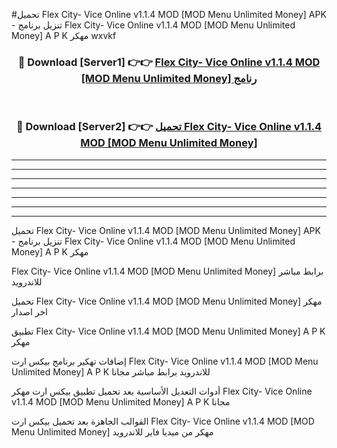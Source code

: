 #تحميل Flex City- Vice Online v1.1.4 MOD [MOD Menu Unlimited Money]  APK - تنزيل برنامج Flex City- Vice Online v1.1.4 MOD [MOD Menu Unlimited Money]  A P K مهكر wxvkf 



<div align="center">
<h3>🔴 Download [Server1] 👉👉 <a href="https://apkdownload10.web.app/?title=Flex City- Vice Online v1.1.4 MOD [MOD Menu Unlimited Money] ">Flex City- Vice Online v1.1.4 MOD [MOD Menu Unlimited Money]  رنامج</a></h3><br>

<h3>🔴 Download [Server2] 👉👉 <a href="https://apkdownload10.web.app/?title=Flex City- Vice Online v1.1.4 MOD [MOD Menu Unlimited Money] ">تحميل Flex City- Vice Online v1.1.4 MOD [MOD Menu Unlimited Money]  </a></h3>
</div>


----------------------------------------------------------

----------------------------------------------------------

----------------------------------------------------------

----------------------------------------------------------

----------------------------------------------------------

----------------------------------------------------------

----------------------------------------------------------

تحميل Flex City- Vice Online v1.1.4 MOD [MOD Menu Unlimited Money]  APK - تنزيل برنامج Flex City- Vice Online v1.1.4 MOD [MOD Menu Unlimited Money]  A P K مهكر

Flex City- Vice Online v1.1.4 MOD [MOD Menu Unlimited Money]  برابط مباشر للاندرويد

تحميل Flex City- Vice Online v1.1.4 MOD [MOD Menu Unlimited Money]  مهكر اخر اصدار

تطبيق Flex City- Vice Online v1.1.4 MOD [MOD Menu Unlimited Money]  A P K مهكر

إضافات تهكير برنامج بيكس ارت Flex City- Vice Online v1.1.4 MOD [MOD Menu Unlimited Money]  A P K للاندرويد برابط مباشر مجانا

أدوات التعديل الأساسية بعد تحميل تطبيق بيكس ارت مهكر Flex City- Vice Online v1.1.4 MOD [MOD Menu Unlimited Money]  A P K مجانا

القوالب الجاهزة بعد تحميل بيكس ارت Flex City- Vice Online v1.1.4 MOD [MOD Menu Unlimited Money]  مهكر من ميديا فاير للاندرويد


